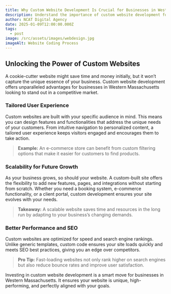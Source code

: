 ```yaml
---
title: Why Custom Website Development Is Crucial for Businesses in Western Massachusetts
description: Understand the importance of custom website development for creating unique, high-performing websites in Western Massachusetts.
author: NCAT Digital Agency
date: 2025-01-09T12:00:00.000Z
tags:
  - post
image: /src/assets/images/webdesign.jpg
imageAlt: Website Coding Process
---
```


## Unlocking the Power of Custom Websites

A cookie-cutter website might save time and money initially, but it won’t capture the unique essence of your business. Custom website development offers unparalleled advantages for businesses in Western Massachusetts looking to stand out in a competitive market.

### Tailored User Experience

Custom websites are built with your specific audience in mind. This means you can design features and functionalities that address the unique needs of your customers. From intuitive navigation to personalized content, a tailored user experience keeps visitors engaged and encourages them to take action.

> **Example:** An e-commerce store can benefit from custom filtering options that make it easier for customers to find products.

### Scalability for Future Growth

As your business grows, so should your website. A custom-built site offers the flexibility to add new features, pages, and integrations without starting from scratch. Whether you need a booking system, e-commerce functionality, or a client portal, custom development ensures your site evolves with your needs.

> **Takeaway:** A scalable website saves time and resources in the long run by adapting to your business’s changing demands.

### Better Performance and SEO

Custom websites are optimized for speed and search engine rankings. Unlike generic templates, custom code ensures your site loads quickly and meets SEO best practices, giving you an edge over competitors.

> **Pro Tip:** Fast-loading websites not only rank higher on search engines but also reduce bounce rates and improve user satisfaction.

Investing in custom website development is a smart move for businesses in Western Massachusetts. It ensures your website is unique, high-performing, and perfectly aligned with your goals.
